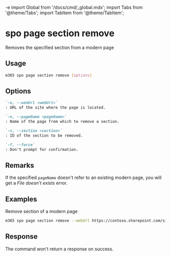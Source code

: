 -e <!-- DISCLAIMER: All secrets, passwords, and sensitive values in this document are examples only and not real credentials. -->
import Global from '/docs/cmd/_global.mdx';
import Tabs from '@theme/Tabs';
import TabItem from '@theme/TabItem';

# spo page section remove

Removes the specified section from a modern page

## Usage

```sh
m365 spo page section remove [options]
```

## Options

```md definition-list
`-u, --webUrl <webUrl>`
: URL of the site where the page is located.

`-n, --pageName <pageName>`
: Name of the page from which to remove a section.

`-s, --section <section>`
: ID of the section to be removed.

`-f, --force`
: Don't prompt for confirmation.
```

<Global />

## Remarks

If the specified `pageName` doesn't refer to an existing modern page, you will get a _File doesn't exists_ error.

## Examples

Remove section of a modern page

```sh
m365 spo page section remove --webUrl https://contoso.sharepoint.com/sites/team-a --pageName home.aspx --section 1
```

## Response

The command won't return a response on success.
